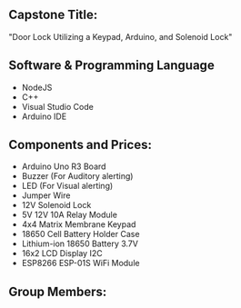 ## Capstone Title:
"Door Lock Utilizing a Keypad, Arduino, and Solenoid Lock"

## Software & Programming Language
- NodeJS
- C++
- Visual Studio Code
- Arduino IDE

## Components and Prices:
* Arduino Uno R3 Board
* Buzzer (For Auditory alerting)
* LED (For Visual alerting)
* Jumper Wire
* 12V Solenoid Lock
* 5V 12V 10A Relay Module
* 4x4 Matrix Membrane Keypad
* 18650 Cell Battery Holder Case
* Lithium-ion 18650 Battery 3.7V
* 16x2 LCD Display I2C
* ESP8266 ESP-01S WiFi Module

## Group Members: